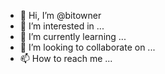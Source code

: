 - 👋 Hi, I’m @bitowner
- 👀 I’m interested in ...
- 🌱 I’m currently learning ...
- 💞️ I’m looking to collaborate on ...
- 📫 How to reach me ...

<!---
bitowner/bitowner is a ✨ special ✨ repository because its `README.md` (this file) appears on your GitHub profile.
You can click the Preview link to take a look at your changes.
--->
